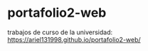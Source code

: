 # portafolio2-web
trabajos de curso de la universidad: https://ariel131998.github.io/portafolio2-web/ 
